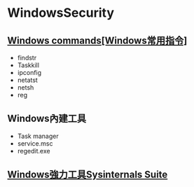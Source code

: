 # WindowsSecurity


## [Windows commands[Windows常用指令]](https://docs.microsoft.com/zh-tw/windows-server/administration/windows-commands/windows-commands)

- findstr
- Taskkill
- ipconfig
- netatst
- netsh
- reg

## Windows內建工具
- Task manager
- service.msc
- regedit.exe


## [Windows強力工具Sysinternals Suite](https://docs.microsoft.com/en-us/sysinternals/downloads/sysinternals-suite)

